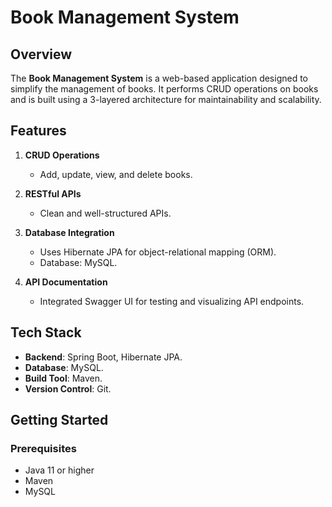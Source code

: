 # Book Management System

## Overview
The **Book Management System** is a web-based application designed to simplify the management of books. It performs CRUD operations on books and is built using a 3-layered architecture for maintainability and scalability.

## Features
1. **CRUD Operations**
   - Add, update, view, and delete books.

2. **RESTful APIs**
   - Clean and well-structured APIs.

3. **Database Integration**
   - Uses Hibernate JPA for object-relational mapping (ORM).
   - Database: MySQL.

4. **API Documentation**
   - Integrated Swagger UI for testing and visualizing API endpoints.

## Tech Stack
- **Backend**: Spring Boot, Hibernate JPA.
- **Database**: MySQL.
- **Build Tool**: Maven.
- **Version Control**: Git.

## Getting Started

### Prerequisites
- Java 11 or higher
- Maven
- MySQL

